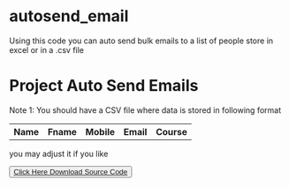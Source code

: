 # autosend_email
Using this code you can auto send bulk emails to a list of people store in excel or in a .csv file 

<h1>Project Auto Send Emails</h1>

<p>Note 1: You should have a CSV file where data is stored in following format </p>
<table>
  <tr> <th> Name </th><th> Fname </th><th> Mobile </th> <th> Email </th> <th> Course </th> </tr>
</table>
you may adjust it if you like

<p>

<button> <a href= 'https://abrartunio.github.io/autosend_email/autosendemail.py'> Click Here Download Source Code </a> </button>

</p>
